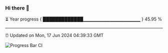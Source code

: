 ### Hi there 👋

⏳ Year progress { █████████████▁▁▁▁▁▁▁▁▁▁▁▁▁▁▁▁▁ } 45.95 %

---

⏰ Updated on Mon, 17 Jun 2024 04:39:33 GMT

![Progress Bar CI](https://github.com/IshwaranRudhara/GIT-ACTION/workflows/Progress%20Bar%20CI/badge.svg)

